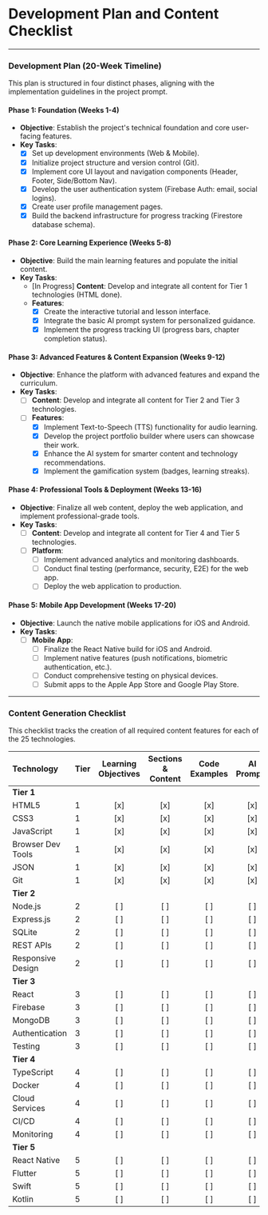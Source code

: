 # Development Plan and Content Checklist

---

### **Development Plan (20-Week Timeline)**

This plan is structured in four distinct phases, aligning with the implementation guidelines in the project prompt.

#### **Phase 1: Foundation (Weeks 1-4)**

*   **Objective**: Establish the project's technical foundation and core user-facing features.
*   **Key Tasks**:
    *   [x] Set up development environments (Web & Mobile).
    *   [x] Initialize project structure and version control (Git).
    *   [x] Implement core UI layout and navigation components (Header, Footer, Side/Bottom Nav).
    *   [x] Develop the user authentication system (Firebase Auth: email, social logins).
    *   [x] Create user profile management pages.
    *   [x] Build the backend infrastructure for progress tracking (Firestore database schema).

#### **Phase 2: Core Learning Experience (Weeks 5-8)**

*   **Objective**: Build the main learning features and populate the initial content.
*   **Key Tasks**:
    *   [In Progress] **Content**: Develop and integrate all content for Tier 1 technologies (HTML done).
    *   **Features**:
        *   [x] Create the interactive tutorial and lesson interface.
        *   [x] Integrate the basic AI prompt system for personalized guidance.
        *   [x] Implement the progress tracking UI (progress bars, chapter completion status).

#### **Phase 3: Advanced Features & Content Expansion (Weeks 9-12)**

*   **Objective**: Enhance the platform with advanced features and expand the curriculum.
*   **Key Tasks**:
    *   [ ] **Content**: Develop and integrate all content for Tier 2 and Tier 3 technologies.
    *   [ ] **Features**:
        *   [x] Implement Text-to-Speech (TTS) functionality for audio learning.
        *   [x] Develop the project portfolio builder where users can showcase their work.
        *   [x] Enhance the AI system for smarter content and technology recommendations.
        *   [x] Implement the gamification system (badges, learning streaks).

#### **Phase 4: Professional Tools & Deployment (Weeks 13-16)**

*   **Objective**: Finalize all web content, deploy the web application, and implement professional-grade tools.
*   **Key Tasks**:
    *   [ ] **Content**: Develop and integrate all content for Tier 4 and Tier 5 technologies.
    *   [ ] **Platform**:
        *   [ ] Implement advanced analytics and monitoring dashboards.
        *   [ ] Conduct final testing (performance, security, E2E) for the web app.
        *   [ ] Deploy the web application to production.

#### **Phase 5: Mobile App Development (Weeks 17-20)**

*   **Objective**: Launch the native mobile applications for iOS and Android.
*   **Key Tasks**:
    *   [ ] **Mobile App**:
        *   [ ] Finalize the React Native build for iOS and Android.
        *   [ ] Implement native features (push notifications, biometric authentication, etc.).
        *   [ ] Conduct comprehensive testing on physical devices.
        *   [ ] Submit apps to the Apple App Store and Google Play Store.

---

### **Content Generation Checklist**

This checklist tracks the creation of all required content features for each of the 25 technologies.

| Technology | Tier | Learning Objectives | Sections & Content | Code Examples | AI Prompts | Resources | Tools Required | Best Practices | Common Pitfalls | Career Relevance |
| :--- | :--- | :---: | :---: | :---: | :---: | :---: | :---: | :---: | :---: | :---: |
| **Tier 1** | | | | | | | | | | |
| HTML5 | 1 | [x] | [x] | [x] | [x] | [x] | [x] | [x] | [x] | [x] |
| CSS3 | 1 | [x] | [x] | [x] | [x] | [x] | [x] | [x] | [x] | [x] |
| JavaScript | 1 | [x] | [x] | [x] | [x] | [x] | [x] | [x] | [x] | [x] |
| Browser Dev Tools | 1 | [x] | [x] | [x] | [x] | [x] | [x] | [x] | [x] | [x] |
| JSON | 1 | [x] | [x] | [x] | [x] | [x] | [x] | [x] | [x] | [x] |
| Git | 1 | [x] | [x] | [x] | [x] | [x] | [x] | [x] | [x] | [x] |
| **Tier 2** | | | | | | | | | | |
| Node.js | 2 | [ ] | [ ] | [ ] | [ ] | [ ] | [ ] | [ ] | [ ] | [ ] |
| Express.js | 2 | [ ] | [ ] | [ ] | [ ] | [ ] | [ ] | [ ] | [ ] | [ ] |
| SQLite | 2 | [ ] | [ ] | [ ] | [ ] | [ ] | [ ] | [ ] | [ ] | [ ] |
| REST APIs | 2 | [ ] | [ ] | [ ] | [ ] | [ ] | [ ] | [ ] | [ ] | [ ] |
| Responsive Design | 2 | [ ] | [ ] | [ ] | [ ] | [ ] | [ ] | [ ] | [ ] | [ ] |
| **Tier 3** | | | | | | | | | | |
| React | 3 | [ ] | [ ] | [ ] | [ ] | [ ] | [ ] | [ ] | [ ] | [ ] |
| Firebase | 3 | [ ] | [ ] | [ ] | [ ] | [ ] | [ ] | [ ] | [ ] | [ ] |
| MongoDB | 3 | [ ] | [ ] | [ ] | [ ] | [ ] | [ ] | [ ] | [ ] | [ ] |
| Authentication | 3 | [ ] | [ ] | [ ] | [ ] | [ ] | [ ] | [ ] | [ ] | [ ] |
| Testing | 3 | [ ] | [ ] | [ ] | [ ] | [ ] | [ ] | [ ] | [ ] | [ ] |
| **Tier 4** | | | | | | | | | | |
| TypeScript | 4 | [ ] | [ ] | [ ] | [ ] | [ ] | [ ] | [ ] | [ ] | [ ] |
| Docker | 4 | [ ] | [ ] | [ ] | [ ] | [ ] | [ ] | [ ] | [ ] | [ ] |
| Cloud Services | 4 | [ ] | [ ] | [ ] | [ ] | [ ] | [ ] | [ ] | [ ] | [ ] |
| CI/CD | 4 | [ ] | [ ] | [ ] | [ ] | [ ] | [ ] | [ ] | [ ] | [ ] |
| Monitoring | 4 | [ ] | [ ] | [ ] | [ ] | [ ] | [ ] | [ ] | [ ] | [ ] |
| **Tier 5** | | | | | | | | | | |
| React Native | 5 | [ ] | [ ] | [ ] | [ ] | [ ] | [ ] | [ ] | [ ] | [ ] |
| Flutter | 5 | [ ] | [ ] | [ ] | [ ] | [ ] | [ ] | [ ] | [ ] | [ ] |
| Swift | 5 | [ ] | [ ] | [ ] | [ ] | [ ] | [ ] | [ ] | [ ] | [ ] |
| Kotlin | 5 | [ ] | [ ] | [ ] | [ ] | [ ] | [ ] | [ ] | [ ] | [ ] |

